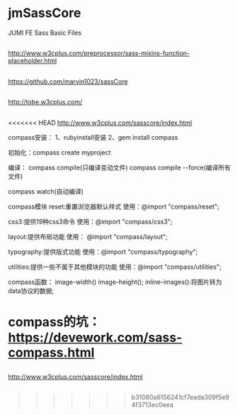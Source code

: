 # jmSassCore
JUMI FE Sass Basic Files

##
http://www.w3cplus.com/preprocessor/sass-mixins-function-placeholder.html
##

##
https://github.com/marvin1023/sassCore
##

##
http://tobe.w3cplus.com/
##

<<<<<<< HEAD
http://www.w3cplus.com/sasscore/index.html







compass安装：
1、rubyinstall安装
2、gem install compass

初始化：compass create myproject


编译：
compass compile(只编译变动文件)
compass compile --force(编译所有文件)

compass watch(自动编译)


compass模块
reset:重置浏览器默认样式
使用：@import "compass/reset";

css3:提供19种css3命令
使用：@import "compass/css3";

layout:提供布局功能
使用： @import "compass/layout";

typography:提供版式功能
使用：@import "compass/typography";

utilities:提供一些不属于其他模块的功能
使用：@import "compass/utilities";

compass函数：
image-width()
image-height();
inline-images():将图片转为data协议的数据;



compass的坑：
https://devework.com/sass-compass.html
=======
##
http://www.w3cplus.com/sasscore/index.html
##
>>>>>>> b31080a6156241cf7eada309f5e94f3713ec0eea
